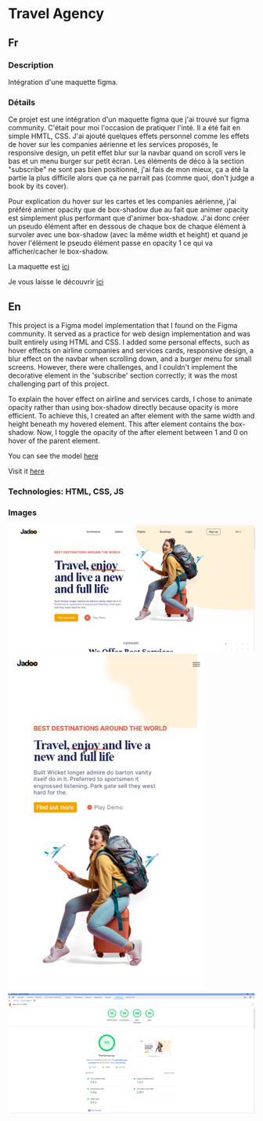 # Travel Agency

## Fr

### Description

Intégration d'une maquette figma.

### Détails

Ce projet est une intégration d'un maquette figma que j'ai trouvé sur figma community. C'était pour moi l'occasion de pratiquer l'inté. Il a été fait en simple HMTL, CSS. J'ai ajouté quelques effets personnel comme les effets de hover sur les companies aérienne et les services proposés, le responsive design, un petit effet blur sur la navbar quand on scroll vers le bas et un menu burger sur petit écran. Les éléments de déco à la section "subscribe" ne sont pas bien positionné, j'ai fais de mon mieux, ça a été la partie la plus difficile alors que ça ne parrait pas (comme quoi, don't judge a book by its cover).

Pour explication du hover sur les cartes et les companies aérienne, j'ai préféré animer opacity que de box-shadow due au fait que animer opacity est simplement plus performant que d'animer box-shadow. J'ai donc créer un pseudo élément after en dessous de chaque box de chaque élément à survoler avec une box-shadow (avec la même width et height) et quand je hover l'élément le pseudo élément passe en opacity 1 ce qui va afficher/cacher le box-shadow.

La maquette est [ici](https://www.figma.com/community/file/993910904620677970)

Je vous laisse le découvrir [ici](https://seblau02.github.io/Travel-Agency/)

## En

This project is a Figma model implementation that I found on the Figma community. It served as a practice for web design implementation and was built entirely using HTML and CSS. I added some personal effects, such as hover effects on airline companies and services cards, responsive design, a blur effect on the navbar when scrolling down, and a burger menu for small screens. However, there were challenges, and I couldn't implement the decorative element in the 'subscribe' section correctly; it was the most challenging part of this project.

To explain the hover effect on airline and services cards, I chose to animate opacity rather than using box-shadow directly because opacity is more efficient. To achieve this, I created an after element with the same width and height beneath my hovered element. This after element contains the box-shadow. Now, I toggle the opacity of the after element between 1 and 0 on hover of the parent element.

You can see the model [here](https://www.figma.com/community/file/993910904620677970)

Visit it [here](https://seblau02.github.io/Travel-Agency/)

### Technologies: HTML, CSS, JS

### Images

<img src="./assets/images/illustrations/illustration1.png" alt="illustration" width="800">
<img src="./assets/images/illustrations/illustration2.png" alt="illustration" width="400">
<img src="./assets/images/illustrations/illustration3.png" alt="illustration" width="800">
